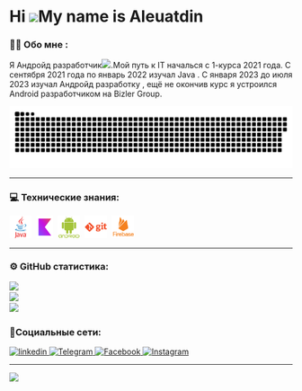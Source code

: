 
Hi ![](https://user-images.githubusercontent.com/18350557/176309783-0785949b-9127-417c-8b55-ab5a4333674e.gif)My name is Aleuatdin
=================================================================================================================================

### 👨‍💻 Обо мне :
Я Андройд разработчик<img src="https://media.giphy.com/media/WUlplcMpOCEmTGBtBW/giphy.gif" width="30px">.Мой путь к IT началься с 1-курса 2021 года. С сентября 2021 года по январь 2022 изучал Java . С января 2023 до июля 2023 изучал Андройд разработку , ещё не окончив курс я устроился Android разработчиком на Bizler Group.

 <img width="600" src="assets/github-snake.svg" alt="snake"/>

---

### 💻 Технические знания:

<div>
  <img src="https://raw.githubusercontent.com/devicons/devicon/1119b9f84c0290e0f0b38982099a2bd027a48bf1/icons/java/java-original-wordmark.svg" title="Java" alt="Java" width="40" height="40"/>&nbsp
  <img src="https://raw.githubusercontent.com/devicons/devicon/1119b9f84c0290e0f0b38982099a2bd027a48bf1/icons/kotlin/kotlin-original.svg" title="Kotlin" alt="Kotlin" width="30" height="40"/>&nbsp
  <img src="https://raw.githubusercontent.com/devicons/devicon/1119b9f84c0290e0f0b38982099a2bd027a48bf1/icons/android/android-plain-wordmark.svg" title="Android" alt="Android" width="40" height="40"/>&nbsp
  <img src="https://raw.githubusercontent.com/devicons/devicon/1119b9f84c0290e0f0b38982099a2bd027a48bf1/icons/git/git-plain-wordmark.svg" title="Git" alt="Git" width="40" height="40"/>&nbsp
  <img src="https://raw.githubusercontent.com/devicons/devicon/1119b9f84c0290e0f0b38982099a2bd027a48bf1/icons/firebase/firebase-plain-wordmark.svg" title="Firebase" alt="Firebase" width="40" height="40"/>&nbsp
</div>

---

### ⚙️ GitHub статистика:

![](https://github-readme-stats.vercel.app/api?username=aleuatdinjaksilikov&theme=radical&hide_border=false&include_all_commits=true&count_private=true)<br/>
![](https://github-readme-streak-stats.herokuapp.com/?user=aleuatdinjaksilikov&theme=radical&hide_border=false)<br/>
![](https://github-readme-stats.vercel.app/api/top-langs/?username=aleuatdinjaksilikov&theme=radical&hide_border=false&include_all_commits=true&count_private=true&layout=compact)

### 🤝Социальные сети:


  <div id="badges">
    <a href="https://www.linkedin.com/in/jaksilikovaleuatdin-profile/" target="_blank">
      <img src="https://cdn-icons-png.flaticon.com/512/2504/2504799.png" width="40" height="40" alt="linkedin" />
    </a>
    <a href="https://t.me/jaksilikov_a" target="_blank">
      <img src="https://cdn-icons-png.flaticon.com/512/2111/2111646.png" width="40" height="40" alt="Telegram" />
    </a>
    <a href="https://m.facebook.com/jaksilik0v?eav=AfbFLHTa0-0vG5on-8h4YgUb20V8YkPBHIlL5V-6RGdPMclTinUWbIbM9aTtNc3ozWM&paipv=0" target="_blank">
      <img src="https://cdn-icons-png.flaticon.com/128/145/145802.png" width="40" height="40" alt="Facebook" />
    </a>
    <a href="https://www.instagram.com/jaksilik0v/" target="_blank">
      <img src="https://cdn-icons-png.flaticon.com/128/3955/3955024.png" width="40" height="40" alt="Instagram" />
    </a>
  </div>

  ---

  [![](https://visitcount.itsvg.in/api?id=alewatdinjaksilikov&label=Profile%20Views&color=1&icon=0&pretty=false)](https://visitcount.itsvg.in)
